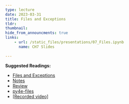 ```yaml
---
type: lecture
date: 2023-03-31
title: Files and Exceptions
tldr: 
thumbnail: 
hide_from_announcments: true
links: 
    - url: /static_files/presentations/07_Files.ipynb
      name: CH7 Slides 
      
---
```

**Suggested Readings:**
- [Files and Exceptions](https://github.com/phonchi/nsysu-math106A/blob/master/static_files/presentations/07_Files.ipynb)
- [Notes](https://hackmd.io/@phonchi/programming-ch7)
- [Review](https://hackmd.io/@phonchi/basic_python)
- [py4e-files](https://www.py4e.com/html3/07-files)
- [[Recorded video]](https://youtube.com/playlist?list=PLHNZtBNWQ-87n0lbM87mrkKeYsXzOGKS-)

